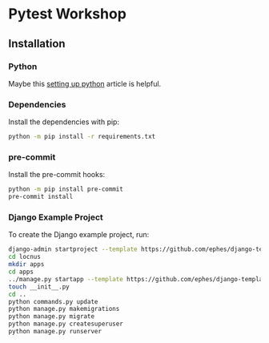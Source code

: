 # Pytest Workshop

## Installation

### Python

Maybe this [setting up python](https://wersdoerfer.de/blogs/ephes_blog/django-beginner-series-python/)
article is helpful.

### Dependencies

Install the dependencies with pip:

```bash
python -m pip install -r requirements.txt
```

### pre-commit

Install the pre-commit hooks:

```bash
python -m pip install pre-commit
pre-commit install
```

### Django Example Project

To create the Django example project, run:

```bash
django-admin startproject --template https://github.com/ephes/django-template/releases/download/v0.1.6/project_template.zip locnus
cd locnus
mkdir apps
cd apps
../manage.py startapp --template https://github.com/ephes/django-template/releases/download/v0.1.6/app_template.zip client
touch __init__.py
cd ..
python commands.py update
python manage.py makemigrations
python manage.py migrate
python manage.py createsuperuser
python manage.py runserver
```
